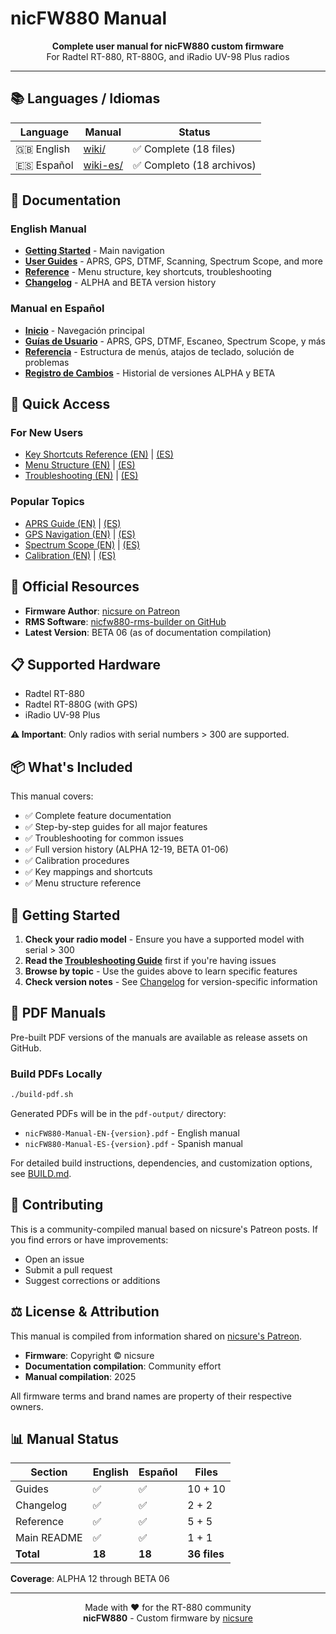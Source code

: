 # nicFW880 Manual

<p align="center">
  <strong>Complete user manual for nicFW880 custom firmware</strong><br>
  For Radtel RT-880, RT-880G, and iRadio UV-98 Plus radios
</p>

---

## 📚 Languages / Idiomas

| Language | Manual | Status |
|----------|--------|--------|
| 🇬🇧 English | [wiki/](wiki/) | ✅ Complete (18 files) |
| 🇪🇸 Español | [wiki-es/](wiki-es/) | ✅ Completo (18 archivos) |

## 📖 Documentation

### English Manual
- **[Getting Started](wiki/README.md)** - Main navigation
- **[User Guides](wiki/guides/)** - APRS, GPS, DTMF, Scanning, Spectrum Scope, and more
- **[Reference](wiki/reference/)** - Menu structure, key shortcuts, troubleshooting
- **[Changelog](wiki/changelog/)** - ALPHA and BETA version history

### Manual en Español
- **[Inicio](wiki-es/README.md)** - Navegación principal
- **[Guías de Usuario](wiki-es/guides/)** - APRS, GPS, DTMF, Escaneo, Spectrum Scope, y más
- **[Referencia](wiki-es/reference/)** - Estructura de menús, atajos de teclado, solución de problemas
- **[Registro de Cambios](wiki-es/changelog/)** - Historial de versiones ALPHA y BETA

## 🎯 Quick Access

### For New Users
- [Key Shortcuts Reference (EN)](wiki/reference/key-shortcuts.md) | [(ES)](wiki-es/reference/key-shortcuts.md)
- [Menu Structure (EN)](wiki/reference/menu-structure.md) | [(ES)](wiki-es/reference/menu-structure.md)
- [Troubleshooting (EN)](wiki/reference/troubleshooting.md) | [(ES)](wiki-es/reference/troubleshooting.md)

### Popular Topics
- [APRS Guide (EN)](wiki/guides/aprs.md) | [(ES)](wiki-es/guides/aprs.md)
- [GPS Navigation (EN)](wiki/guides/gps.md) | [(ES)](wiki-es/guides/gps.md)
- [Spectrum Scope (EN)](wiki/guides/spectrum-scope.md) | [(ES)](wiki-es/guides/spectrum-scope.md)
- [Calibration (EN)](wiki/guides/calibration.md) | [(ES)](wiki-es/guides/calibration.md)

## 🔗 Official Resources

- **Firmware Author**: [nicsure on Patreon](https://www.patreon.com/c/nicsure/posts)
- **RMS Software**: [nicfw880-rms-builder on GitHub](https://github.com/nicsure/nicfw880-rms-builder/)
- **Latest Version**: BETA 06 (as of documentation compilation)

## 📋 Supported Hardware

- Radtel RT-880
- Radtel RT-880G (with GPS)
- iRadio UV-98 Plus

**⚠️ Important**: Only radios with serial numbers > 300 are supported.

## 📦 What's Included

This manual covers:
- ✅ Complete feature documentation
- ✅ Step-by-step guides for all major features
- ✅ Troubleshooting for common issues
- ✅ Full version history (ALPHA 12-19, BETA 01-06)
- ✅ Calibration procedures
- ✅ Key mappings and shortcuts
- ✅ Menu structure reference

## 🚀 Getting Started

1. **Check your radio model** - Ensure you have a supported model with serial > 300
2. **Read the [Troubleshooting Guide](wiki/reference/troubleshooting.md)** first if you're having issues
3. **Browse by topic** - Use the guides above to learn specific features
4. **Check version notes** - See [Changelog](wiki/changelog/) for version-specific information

## 📄 PDF Manuals

Pre-built PDF versions of the manuals are available as release assets on GitHub.

### Build PDFs Locally

```bash
./build-pdf.sh
```

Generated PDFs will be in the `pdf-output/` directory:
- `nicFW880-Manual-EN-{version}.pdf` - English manual
- `nicFW880-Manual-ES-{version}.pdf` - Spanish manual

For detailed build instructions, dependencies, and customization options, see [BUILD.md](BUILD.md).

## 🤝 Contributing

This is a community-compiled manual based on nicsure's Patreon posts. If you find errors or have improvements:
- Open an issue
- Submit a pull request
- Suggest corrections or additions

## ⚖️ License & Attribution

This manual is compiled from information shared on [nicsure's Patreon](https://www.patreon.com/c/nicsure).

- **Firmware**: Copyright © nicsure
- **Documentation compilation**: Community effort
- **Manual compilation**: 2025

All firmware terms and brand names are property of their respective owners.

## 📊 Manual Status

| Section | English | Español | Files |
|---------|---------|---------|-------|
| Guides | ✅ | ✅ | 10 + 10 |
| Changelog | ✅ | ✅ | 2 + 2 |
| Reference | ✅ | ✅ | 5 + 5 |
| Main README | ✅ | ✅ | 1 + 1 |
| **Total** | **18** | **18** | **36 files** |

**Coverage**: ALPHA 12 through BETA 06

---

<p align="center">
  Made with ❤️ for the RT-880 community<br>
  <strong>nicFW880</strong> - Custom firmware by <a href="https://www.patreon.com/c/nicsure">nicsure</a>
</p>
